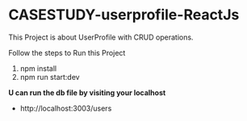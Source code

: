 # CASESTUDY-userprofile-ReactJs
This Project is about UserProfile with CRUD operations.

Follow the steps to Run this Project 

<ol>
  <li>npm install</li>
  <li>npm run start:dev</li>
</ol>

<b>U can run the db file by visiting your localhost</b>
<ul>
  <li>http://localhost:3003/users</li>
  </ul>
